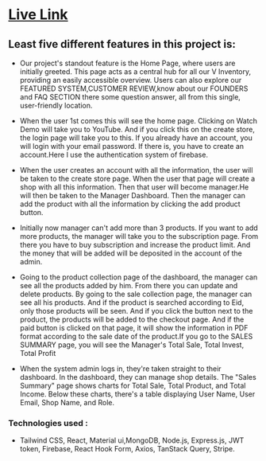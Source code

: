 
# [Live Link](https://inventorymanagement-2e59d.web.app/)

## Least five  different features in this project is:
 
- Our project's standout feature is the Home Page, where users are initially greeted. This page acts as a central hub for all our V Inventory, providing an easily accessible overview. Users can also explore our FEATURED SYSTEM,CUSTOMER REVIEW,know about our FOUNDERS and FAQ SECTION there some question answer, all from this single, user-friendly location.

- When the user 1st comes this will see the home page. Clicking on Watch Demo will take you to YouTube. And if you click this on the create store, the login page will take you to this. If you already have an account, you will login with your email password. If there is, you have to create an account.Here I use the authentication system of firebase. 

- When the user creates an account with all the information, the user will be taken to the create store page. When the user that page will create a shop with all this information. Then that user will become manager.He will then be taken to the Manager Dashboard. Then the manager can add the product with all the information by clicking the add product button.

- Initially now manager can't add more than 3 products. If you want to add more products, the manager will take you to the subscription page. From there you have to buy subscription and increase the product limit. And the money that will be added will be deposited in the account of the admin.

- Going to the product collection page of the dashboard, the manager can see all the products added by him. From there you can update and delete products. By going to the sale collection page, the manager can see all his products. And if the product is searched according to Eid, only those products will be seen. And if you click the button next to the product, the products will be added to the checkout page. And if the paid button is clicked on that page, it will show the information in PDF format according to the sale date of the product.If you go to the SALES SUMMARY page, you will see the Manager's Total Sale, Total Invest, Total Profit

- When the system admin logs in, they're taken straight to their dashboard. In the dashboard, they can manage shop details. The "Sales Summary" page shows charts for Total Sale, Total Product, and Total Income. Below these charts, there's a table displaying User Name, User Email, Shop Name, and Role.


### Technologies used : 
- Tailwind CSS, React, Material ui,MongoDB, Node.js, Express.js, JWT token, Firebase,
React Hook Form, Axios, TanStack Query, Stripe.


